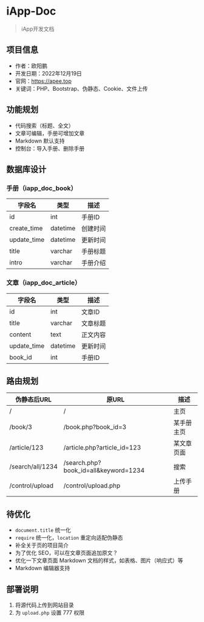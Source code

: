 # iApp-Doc

> iApp开发文档

## 项目信息

- 作者：欧阳鹏
- 开发日期：2022年12月19日
- 官网：https://apee.top
- 关键词：PHP、Bootstrap、伪静态、Cookie、文件上传

## 功能规划

- 代码搜索（标题、全文）
- 文章可编辑，手册可增加文章
- Markdown 默认支持
- 控制台：导入手册、删除手册

## 数据库设计

### 手册（iapp_doc_book）

| 字段名      | 类型     | 描述     |
| ----------- | -------- | -------- |
| id          | int      | 手册ID   |
| create_time | datetime | 创建时间 |
| update_time | datetime | 更新时间 |
| title       | varchar  | 手册标题 |
| intro       | varchar  | 手册介绍 |

### 文章（iapp_doc_article）

| 字段名      | 类型     | 描述     |
| ----------- | -------- | -------- |
| id          | int      | 文章ID   |
| title       | varchar  | 文章标题 |
| content     | text     | 正文内容 |
| update_time | datetime | 更新时间 |
| book_id     | int      | 手册ID   |

## 路由规划

| 伪静态后URL      | 原URL                                | 描述       |
| ---------------- | ------------------------------------ | ---------- |
| /                | /                                    | 主页       |
| /book/3          | /book.php?book_id=3                  | 某手册主页 |
| /article/123     | /article.php?article_id=123          | 某文章页面 |
| /search/all/1234 | /search.php?book_id=all&keyword=1234 | 搜索       |
| /control/upload  | /control/upload.php                  | 上传手册   |

## 待优化

- `document.title` 统一化
- `require` 统一化，`location` 重定向适配伪静态
- 补全关于页的项目简介
- 为了优化 SEO，可以在文章页面追加原文？
- 优化一下文章页面 Markdown 文档的样式，如表格、图片（响应式）等
- Markdown 编辑器支持

## 部署说明

1. 将源代码上传到网站目录
2. 为 `upload.php` 设置 777 权限
